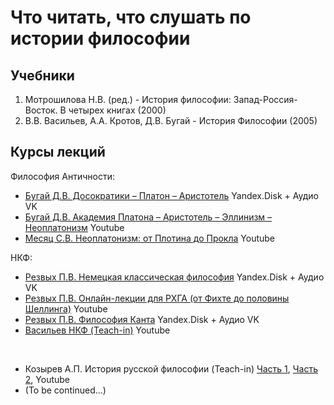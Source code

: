 # Что читать, что слушать по истории философии
## Учебники

1. Мотрошилова Н.В. (ред.) - История философии: Запад-Россия-Восток. В четырех книгах (2000)
2. В.В. Васильев, А.А. Кротов, Д.В. Бугай - История Философии (2005)

## Курсы лекций

Философия Античности:

*   [Бугай Д.В. Досократики – Платон – Аристотель](https://vk.com/wall-201515597_379) Yandex.Disk + Аудио VK
*   [Бугай Д.В. Академия Платона – Аристотель – Эллинизм – Неоплатонизм](https://www.youtube.com/playlist?list=PLcsjsqLLSfNAGF8trDL5rg1plyoFEZHwY) Youtube
*   [Месяц С.В. Неоплатонизм: от Плотина до Прокла](https://www.youtube.com/playlist?list=PLjRdPAc7-AcI92eQYjOcU_Lc1xQmoVmMI) Youtube

НКФ:

*   [Резвых П.В. Немецкая классическая философия](https://vk.com/wall-201515597_15) Yandex.Disk + Аудио VK
*   [Резвых П.В. Онлайн-лекции для РХГА (от Фихте до половины Шеллинга)](https://www.youtube.com/playlist?list=PLp8inyhIa81BnIh534jBdPD1_c_yl93Tv) Youtube
*   [Резвых П.В. Философия Канта](https://vk.com/wall-201515597_84) Yandex.Disk + Аудио VK
*   [Васильев НКФ (Teach-in)](https://www.youtube.com/playlist?list=PLcsjsqLLSfNAhxK1YOQThJTrhJtmZwKnM) Youtube

 <br>

*   Козырев А.П. История русской философии (Teach-in) [Часть 1](https://www.youtube.com/playlist?list=PLcsjsqLLSfNBav1vdFJt0iGLw8_X8_bhY), [Часть 2](https://www.youtube.com/playlist?list=PLcsjsqLLSfNAinwsjaJvZXBKVFEWrpIoD), Youtube
*   (To be continued...)

</main>

</div>

